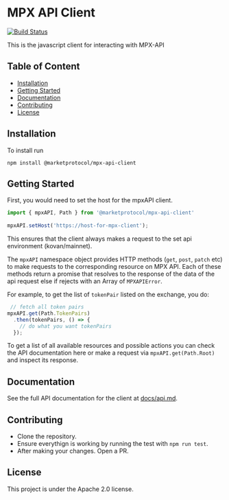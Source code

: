 # MPX API Client
[![Build Status](https://travis-ci.com/MARKETProtocol/mpx-api-client.svg?branch=master)](https://travis-ci.com/MARKETProtocol/mpx-api-client)

This is the javascript client for interacting with MPX-API

## Table of Content
- [Installation](#installation)
- [Getting Started](#getting-started)
- [Documentation](#documentation)
- [Contributing](#contributing)
- [License](#license)

## Installation

To install run

```
npm install @marketprotocol/mpx-api-client
```

## Getting Started

First, you would need to set the host for the mpxAPI client.

```javascript
import { mpxAPI, Path } from '@marketprotocol/mpx-api-client'
 
mpxAPI.setHost('https://host-for-mpx-client');
```
This ensures that the client always makes a request to the set api environment (kovan/mainnet).

The `mpxAPI` namespace object provides HTTP methods (`get`, `post`, `patch` etc) to make requests to the corresponding resource on MPX API. Each of these methods return a promise that resolves 
to the response of the data of the api request else if rejects with an Array of `MPXAPIError`.

For example, to get the list of `tokenPair` listed on the exchange, you do:
```javascript
 // fetch all token pairs
mpxAPI.get(Path.TokenPairs)
  .then(tokenPairs, () => {
    // do what you want tokenPairs
  });
```

To get a list of all available resources and possible actions you can check the API documentation here or make a request via `mpxAPI.get(Path.Root)` and inspect its response.

## Documentation

See the full API documentation for the client at [docs/api.md](./docs/api.md).


## Contributing

- Clone the repository.
- Ensure everythign is working by running the test with `npm run test`.
- After making your changes. Open a PR.

## License

This project is under the Apache 2.0 license.
